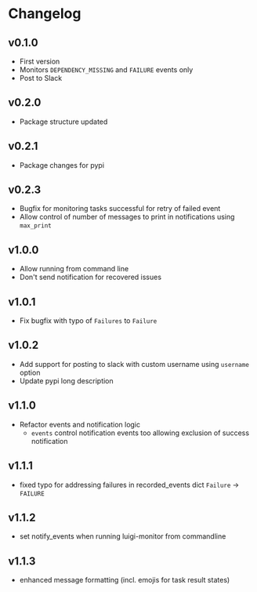 # Changelog

## v0.1.0
* First version
* Monitors `DEPENDENCY_MISSING` and `FAILURE` events only
* Post to Slack

## v0.2.0
* Package structure updated

## v0.2.1
* Package changes for pypi

## v0.2.3
* Bugfix for monitoring tasks successful for retry of failed event
* Allow control of number of messages to print in notifications using `max_print` 

## v1.0.0
* Allow running from command line
* Don't send notification for recovered issues

## v1.0.1
* Fix bugfix with typo of `Failures` to `Failure`

## v1.0.2
* Add support for posting to slack with custom username using `username` option
* Update pypi long description

## v1.1.0
* Refactor events and notification logic
  * `events` control notification events too allowing exclusion of success notification

## v1.1.1
*  fixed typo for addressing failures in recorded_events dict `Failure` -> `FAILURE`

## v1.1.2
* set notify_events when running luigi-monitor from commandline

## v1.1.3
* enhanced message formatting (incl. emojis for task result states)

